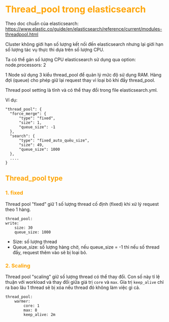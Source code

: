 <h1 style="color:orange">Thread_pool trong elasticsearch</h1>

Theo doc chuẩn của elasticsearch: https://www.elastic.co/guide/en/elasticsearch/reference/current/modules-threadpool.html

Cluster không giới hạn số lượng kết nối đến elasticsearch nhưng lại giới hạn số lượng tác vụ thực thi dựa trên số lượng CPU.

Ta có thể gán số lượng CPU elasticsearch sử dụng qua option: node.processors: 2

1 Node sử dụng 3 kiểu thread_pool để quản lý mức độ sử dụng RAM. Hàng đợi (queue) cho phép giữ lại request thay vì loại bỏ khi đầy thread_pool.

Thread pool setting là tĩnh và có thể thay đổi trong file elasticsearch.yml.

Ví dụ:

    "thread_pool": {
      "force_merge": {
          "type": "fixed",
          "size": 1,
          "queue_size": -1
      },
      "search": {
          "type": "fixed_auto_quêu_size",
          "size": 49,
          "queue_size": 1000
      },
      ....
    }
<h2 style="color:orange">Thread_pool type</h2>
<h3 style="color:orange">1. fixed</h3>
Thread pool "fixed" giữ 1 số lượng thread cố định (fixed) khi xử lý request theo 1 hàng.

    thread_pool:
    write:
        size: 30
        queue_size: 1000
- Size: số lượng thread
- Queue_size: số lượng hàng chờ, nếu queue_size = -1 thì nếu số thread đầy, request thêm vào sẽ bị loại bỏ.
<h3 style="color:orange">2. Scaling</h3>

Thread pool "scaling" giữ số lượng thread có thể thay đổi. Con số này tỉ lệ thuận với workload và thay đổi giữa giá trị `core` và `max`. Gía trị `keep_alive` chỉ ra bao lâu 1 thread sẽ bị xóa nếu thread đó không làm việc gì cả.

    thread_pool:
        warmer:
            core: 1
            max: 8
            keep_alive: 2m
